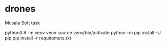 # drones
Musala Soft task

python3.8 -m venv venv
source venv/bin/activate
python -m pip install -U pip
pip install -r requiremets.txt


